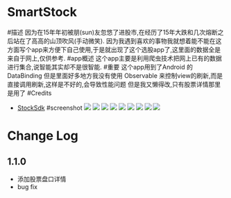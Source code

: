 # SmartStock

#描述
因为在15年年初被朋(sun)友忽悠了进股市,在经历了15年大跌和几次熔断之后站在了高高的山顶吹风(手动微笑).
因为我遇到喜欢的事物我就想着能不能在这方面写个app来方便下自己使用,于是就出现了这个选股app了,这里面的数据全是来自于网上,仅供参考.
#app概述
这个app主要是利用爬虫技术把网上已有的数据进行集合,说智能其实却不是很智能.
#重要
这个app用到了Android 的DataBinding 但是里面好多地方我没有使用 Observable 来控制view的刷新,而是直接调用刷新,这样是不好的,会导致性能问题
但是我又懒得改,只有股票详情那里是用了
#Credits
- [StockSdk](https://github.com/momo145/StockSdk/)
#screenshot
![](https://github.com/momo145/SmartStock/blob/master/screenshot/S61120-112355.jpg)
![](https://github.com/momo145/SmartStock/blob/master/screenshot/S61120-112401.jpg)
![](https://github.com/momo145/SmartStock/blob/master/screenshot/S61120-112407.jpg)
![](https://github.com/momo145/SmartStock/blob/master/screenshot/S61120-112416.jpg)
![](https://github.com/momo145/SmartStock/blob/master/screenshot/S61120-112422.jpg)
![](https://github.com/momo145/SmartStock/blob/master/screenshot/S61120-112426.jpg)
![](https://github.com/momo145/SmartStock/blob/master/screenshot/S61120-112434.jpg)
![](https://github.com/momo145/SmartStock/blob/master/screenshot/S61120-112440.jpg)
![](https://github.com/momo145/SmartStock/blob/master/screenshot/S70115-142719.jpg)




# Change Log
## 1.1.0
- 添加股票盘口详情
- bug fix
